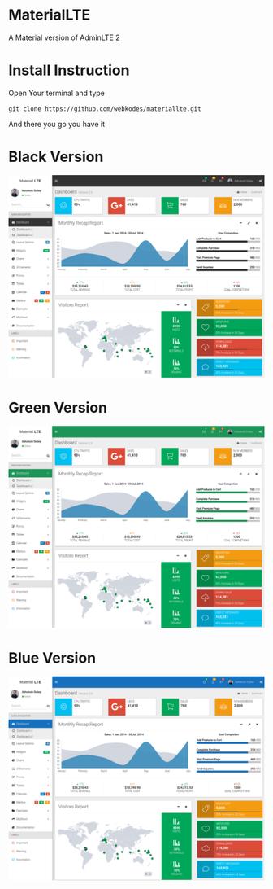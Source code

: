 # MaterialLTE
A Material version of AdminLTE 2 
# Install Instruction 
Open Your terminal and type
``` 
git clone https://github.com/webkodes/materiallte.git
```
And there you go you have it 
# Black Version
![Image or Webpage](screen.png)
# Green Version
![Image or Webpage](screen1.png)
# Blue Version
![Image or Webpage](screen2.png)

